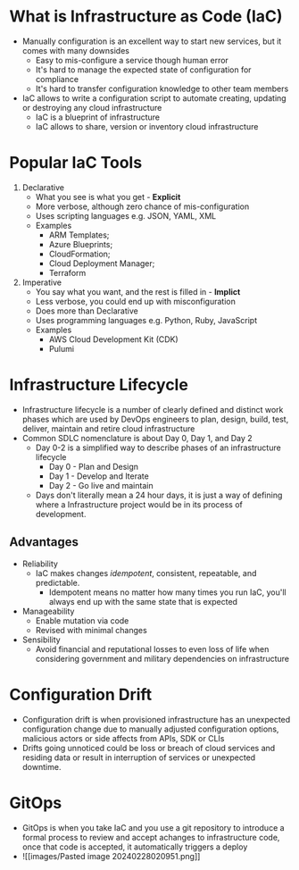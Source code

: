 # What is Infrastructure as Code (IaC)
- Manually configuration is an excellent way to start new services, but it comes with many downsides
	- Easy to mis-configure a service though human error
	- It's hard to manage the expected state of configuration for compliance
	- It's hard to transfer configuration knowledge to other team members
- IaC allows to write a configuration script to automate creating, updating or destroying any cloud infrastructure
	- IaC is a blueprint of infrastructure
	- IaC allows to share, version or inventory cloud infrastructure

# Popular IaC Tools
1. Declarative
   - What you see is what you get - **Explicit**
   - More verbose, although zero chance of mis-configuration
   - Uses scripting languages e.g. JSON, YAML, XML
   - Examples
	   - ARM Templates;
	   - Azure Blueprints;
	   - CloudFormation;
	   - Cloud Deployment Manager;
	   - Terraform
1. Imperative
   - You say what you want, and the rest is filled in - **Implict**
   - Less verbose, you could end up with misconfiguration
   - Does more than Declarative
   - Uses programming languages e.g. Python, Ruby, JavaScript
   - Examples
	   - AWS Cloud Development Kit (CDK)
	   - Pulumi

# Infrastructure Lifecycle
- Infrastructure lifecycle is a number of clearly defined and distinct work phases which are used by DevOps engineers to plan, design, build, test, deliver, maintain and retire cloud infrastructure
- Common SDLC nomenclature is about Day 0, Day 1, and Day 2
	- Day 0-2 is a simplified way to describe phases of an infrastructure lifecycle
		- Day 0 - Plan and Design
		- Day 1 - Develop and Iterate
		- Day 2 - Go live and maintain
	- Days don't literally mean a 24 hour days, it is just a way of defining where a Infrastructure project would be in its process of development.
## Advantages
- Reliability
	- IaC makes changes *idempotent*, consistent, repeatable, and predictable.
		- Idempotent means no matter how many times you run IaC, you'll always end up with the same state that is expected
- Manageability
	- Enable mutation via code
	- Revised with minimal changes
- Sensibility
	- Avoid financial and reputational losses to even loss of life when considering government and military dependencies on infrastructure

# Configuration Drift
- Configuration drift is when provisioned infrastructure has an unexpected configuration change due to manually adjusted configuration options, malicious actors or side affects from APIs, SDK or CLIs
- Drifts going unnoticed could be loss or breach of cloud services and residing data or result in interruption of services or unexpected downtime.

# GitOps
- GitOps is when you take IaC and you use a git repository to introduce a formal process to review and accept achanges to infrastructure code, once that code is accepted, it automatically triggers a deploy
- ![[images/Pasted image 20240228020951.png]]